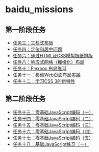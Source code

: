 # baidu_missions
<html>
<head>
	<meta charset="UTF-8">
	<title>baidu-missions</title>
</head>
<body>

<h2>第一阶段任务</h2>
<div>
	<ul>
		<li><a href="./mission3/">任务三：三栏式布局</a></li>
		<li><a href="./mission4/">任务四：定位和居中问题</a></li>
		<li><a href="./mission6/">任务六：通过HTML及CSS模拟报纸排版</a></li>
		<li><a href="./mission8/">任务八：响应式网格（栅格化）布局</a></li>
		<li><a href="./mission10/">任务十：Flexbox 布局练习</a></li>
		<li><a href="./mission11/">任务十一：移动Web页面布局实践</a></li>
		<li><a href="./mission12/">任务十二：学习CSS 3的新特性</a></li>
	</ul>
</div>
<h2>第二阶段任务</h2>
<div>
	<ul>
		<li><a href="./mission13/mission13.html">任务十三：零基础JavaScript编码（一）</a></li>
		<li><a href="./mission14/mission14.html">任务十四：零基础JavaScript编码（二）</a></li>
		<li><a href="./mission15/mission15.html">任务十五：零基础JavaScript编码（三）</a></li>
		<li><a href="./mission16/mission16.html">任务十六：零基础JavaScript编码（四）</a></li>
		<li><a href="./mission17/mission17.html">任务十七：零基础JavaScript编码（五）</a></li>
		<li><a href="./mission18/mission18.html">任务十八：基础JavaScript练习（一）</a></li>
	</ul>
</div>
</body>
</html>
